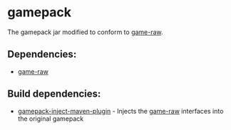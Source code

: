 # gamepack

The gamepack jar modified to conform to [game-raw](https://github.com/RuneStar/client/tree/master/game-raw).

## Dependencies:

* [game-raw](https://github.com/RuneStar/client/tree/master/game-raw)

## Build dependencies:

* [gamepack-inject-maven-plugin](https://github.com/RuneStar/client/tree/master/gamepack-inject-maven-plugin) - Injects the [game-raw](https://github.com/RuneStar/client/tree/master/game-raw) interfaces into the original gamepack
